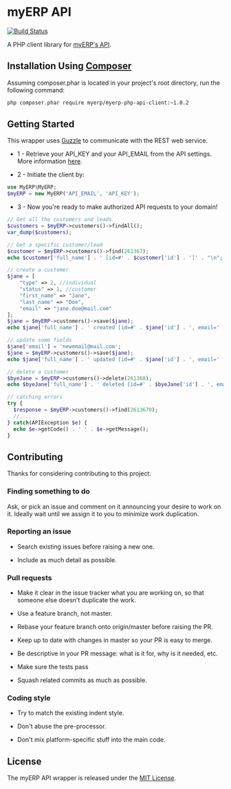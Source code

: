 # myERP API

[![Build Status](https://travis-ci.org/myERP/myerp-php-api-client.png?branch=master)](https://travis-ci.org/myERP/myerp-php-api-client)

A PHP client library for [myERP's API](http://developers.myerp.com).

## Installation Using [Composer](http://getcomposer.org/)

Assuming composer.phar is located in your project's root directory, run the following command:

```bash
php composer.phar require myerp/myerp-php-api-client:~1.0.2
```

## Getting Started

This wrapper uses [Guzzle](https://github.com/guzzle/guzzle) to communicate with the REST web service.

- 1 - Retrieve your API_KEY and your API_EMAIL from the API settings. More information [here](http://developers.myerp.com/docs/1.0/overview/security_authentication.html).

- 2 - Initiate the client by:


```php
use MyERP\MyERP;
$myERP = new MyERP('API_EMAIL', 'API_KEY');
```
- 3 - Now you're ready to make authorized API requests to your domain!

```php
// Get all the customers and leads
$customers = $myERP->customers()->findAll();
var_dump($customers);

// Get a specific customer/lead
$customer = $myERP->customers()->find(261367);
echo $customer['full_name'] . ' [id=#' . $customer['id'] . ']' . "\n";

// create a customer
$jane = [
    "type" => 2, //individual
    "status" => 1, //customer
    "first_name" => "Jane",
    "last_name" => "Doe",
    "email" => "jane.doe@mail.com"
];
$jane = $myERP->customers()->save($jane);
echo $jane['full_name'] . ' created [id=#' . $jane['id'] . ', email=' . $jane['email'] . ']' . "\n";

// update some fields
$jane['email'] = 'newemail@mail.com';
$jane = $myERP->customers()->save($jane);
echo $jane['full_name'] . ' updated [id=#' . $jane['id'] . ', email=' . $jane['email'] . ']' . "\n";

// delete a customer
$byeJane = $myERP->customers()->delete(261368);
echo $byeJane['full_name'] . ' deleted [id=#' . $byeJane['id'] . ', email=' . $byeJane['email'] . ']' . "\n";

// catching errors
try {
  $response = $myERP->customers()->find(2613670);
  //....
} catch(APIException $e) {
  echo $e->getCode() . ' ' . $e->getMessage();
}
```

## Contributing

Thanks for considering contributing to this project.

### Finding something to do

Ask, or pick an issue and comment on it announcing your desire to work on it. Ideally wait until we assign it to you to minimize work duplication.

### Reporting an issue

- Search existing issues before raising a new one.

- Include as much detail as possible.

### Pull requests

- Make it clear in the issue tracker what you are working on, so that someone else doesn't duplicate the work.

- Use a feature branch, not master.

- Rebase your feature branch onto origin/master before raising the PR.

- Keep up to date with changes in master so your PR is easy to merge.

- Be descriptive in your PR message: what is it for, why is it needed, etc.

- Make sure the tests pass

- Squash related commits as much as possible.

### Coding style

- Try to match the existing indent style.

- Don't abuse the pre-processor.

- Don't mix platform-specific stuff into the main code.


## License

The myERP API wrapper is released under the [MIT License](http://www.opensource.org/licenses/MIT).

